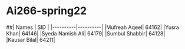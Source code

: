 # Ai266-spring22
##|  Names   |   SID    |
|----------|----------|
|Mufreah Aqeel|    64162| 
|Yusra Khan|       64146|
|Syeda Namish Ali| 64179|
|Sumbul Shabbir|   64128|   
|Kausar Bilal|     64211|

